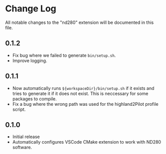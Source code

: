 # Change Log

All notable changes to the "nd280" extension will be documented in this file.

## 0.1.2

- Fix bug where we failed to generate `bin/setup.sh`.
- Improve logging.

## 0.1.1

- Now automatically runs `${workspaceDir}/bin/setup.sh` if it exists and tries to
  generate it if it does not exist. This is neccessary for some packages to
  compile.
- Fix a bug where the wrong path was used for the highland2Pilot profile script.

## 0.1.0

- Initial release
- Automatically configures VSCode CMake extension to work with ND280 software.
